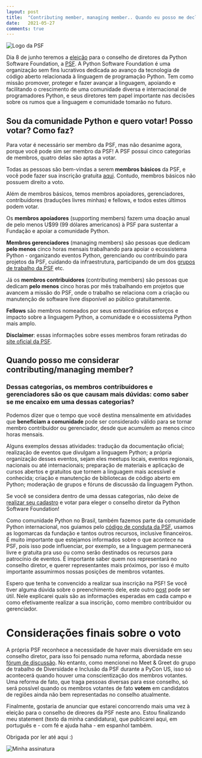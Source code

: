 ```yaml
---
layout: post
title:  "Contributing member, managing member.. Quando eu posso me declarar membro votante da PSF"
date:   2021-05-27
comments: true
---
```


![Logo da PSF](https://programadoresbrasil.com.br/wp-content/uploads/2019/10/python-software-foundation.png)  


Dia 8 de junho teremos a [eleição](https://www.python.org/nominations/elections/) para o conselho de diretores da Python Software Foundation, a [PSF](https://www.python.org/psf/about/). A Python Software Foundation é uma organização sem fins lucrativos dedicada ao avanço da tecnologia de código aberto relacionada à linguagem de programação Python. Tem como missão promover, proteger e fazer avançar a linguagem, apoiando e facilitando o crescimento de uma comunidade diversa e internacional de programadores Python, e seus diretores tem papel importante nas decisões sobre os rumos que a linguagem e comunidade tomarão no futuro.

## Sou da comunidade Python e quero votar! Posso votar? Como faz?
Para votar é necessário ser membro da PSF, mas não desanime agora, porque você pode sim ser membro da PSF!
A PSF possui cinco categorias de membros, quatro delas são aptas a votar.

Todas as pessoas são bem-vindas a serem **membros básicos** da PSF, e você pode fazer sua inscrição gratuita [aqui](https://www.python.org/users/membership/). Contudo, membros básicos não possuem direito a voto.

Além de membros básicos, temos membros apoiadores, gerenciadores, contribuidores (traduções livres minhas) e fellows, e todos estes últimos podem votar.

Os **membros apoiadores** (supporting members) fazem uma doação anual de pelo menos U$99 (99 dólares americanos) à PSF para sustentar a Fundação e apoiar a comunidade Python.

**Membros gerenciadores** (managing members) são pessoas que dedicam **pelo menos** cinco horas mensais trabalhando para apoiar o ecossistema Python - organizando eventos Python, gerenciando ou contribuindo para projetos da PSF, cuidando da infraestrutura, participando de um dos [grupos de trabalho da PSF](https://www.python.org/psf/committees/) etc.

Já os **membros contribuidores** (contributing members) são pessoas que dedicam **pelo menos** cinco horas por mês trabalhando em projetos que avancem a missão do PSF, onde o trabalho se relaciona com a criação ou manutenção de software livre disponível ao público gratuitamente.

**Fellows** são membros nomeados por seus extraordinários esforços e impacto sobre a linguagem Python, a comunidade e o ecossistema Python mais amplo.


**Disclaimer**: essas informações sobre esses membros foram retiradas do [site oficial da PSF](https://www.python.org/psf/membership/).

## Quando posso me considerar contributing/managing member?
### Dessas categorias, os membros contribuidores e gerenciadores são os que causam mais dúvidas: como saber se me encaixo em uma dessas categorias?

Podemos dizer que o tempo que você destina mensalmente em atividades que **beneficiam a comunidade** pode ser considerado válido para se tornar membro contribuidor ou gerenciador, desde que acumulem ao menos cinco horas mensais.

Alguns exemplos dessas atividades: tradução da documentação oficial; realização de eventos que divulgam a linguagem Python; a própria organização desses eventos, sejam eles meetups locais, eventos regionais, nacionais ou até internacionais; preparação de materiais e aplicação de cursos abertos e gratuitos que tornem a linguagem mais acessível e conhecida; criação e manutenção de bibliotecas de código aberto em Python; moderação de grupos e fóruns de discussão da linguagem Python.


Se você se considera dentro de uma dessas categorias, não deixe de [realizar seu cadastro](https://docs.google.com/forms/d/e/1FAIpQLSfwWBGkzvkWDZrxW3up_M_B7qgt1IWZlx9KJ0ucLA5WJP1vfA/viewform) e votar para eleger o conselho diretor da Python Software Foundation!

Como comunidade Python no Brasil, também fazemos parte da comunidade Python internacional, nos guiamos pelo [código de conduta da PSF](https://www.python.org/psf/conduct/), usamos as logomarcas da fundação e tantos outros recursos, inclusive financeiros. É muito importante que estejamos informados sobre o que acontece na PSF, pois isso pode influenciar, por exemplo, se a linguagem permanecerá livre e gratuita pra uso ou como serão destinados os recursos para patrocínio de eventos. É importante saber quem nos representará no conselho diretor, e querer representantes mais próximos, por isso é muito importante assumirmos nossas posições de membros votantes.

Espero que tenha te convencido a realizar sua inscrição na PSF! Se você tiver alguma dúvida sobre o preenchimento dele, este outro [post](https://deboraazevedo.github.io/desvendando-o-form-membro-votante-psf/) pode ser útil. Nele explicarei quais são as informações esperadas em cada campo e como efetivamente realizar a sua inscrição, como membro contribuidor ou gerenciador.


# Considerações finais sobre o voto

A própria PSF reconhece a necessidade de haver mais diversidade em seu conselho diretor, para isso foi pensado numa reforma, abordada nesse [fórum de discussão](https://discuss.python.org/t/psf-board-election-reform/4527). No entanto, como mencionei no Meet & Greet do grupo de trabalho de Diversidade e Inclusão da PSF durante a PyCon US, isso só acontecerá quando houver uma conscientização dos membros votantes. Uma reforma de fato, que traga pessoas diversas para esse conselho, só será possível quando os membros votantes de fato **votem** em candidatos de regiões ainda não bem representadas no conselho atualmente.

Finalmente, gostaria de anunciar que estarei concorrendo mais uma vez à eleição para o conselho de direores da PSF neste ano. Estou finalizando meu statement (texto da minha candidatura), que publicarei aqui, em português e - com fé e ajuda haha - em espanhol também.

Obrigada por ler até aqui :)

![Minha assinatura](https://lh3.googleusercontent.com/NwtVIF-U6VsI8B46Ov9h2Lvs8HhY9DohDwtb6ZCidc12MrhZMi1ZC3OxHQKL5Bs1Y4fhUI0pSZmoVmP4w56ICAw2L7A-r6VZeaVdI557LDasDZIYabizBS8eCoAXBY2o7UeX1SN4pxTG1KstwfT7kiScVaVhkGjCNwv_r5senD8ge9wrbTPVwH-5gvv9ysJXoqSNYKlVwQj0EoQk1WxjwCaadf4iAndzTFsri8ScSBthcnxOQKA0XZARBkdoJisvEEdS9pSSE0UZoIwJCa6Buh2Q2KvwfYw1FEmI0wfE6oX9_k5-eQBLY6hHKu7R3qRZqeOh41HRgC-ct19d5oFNPOGgHPa7DedqjXOynMFyS-7vtHRKwpV8EapnE8zetfhGWD7f9DN5kdVOc3il1cejsvDBo3uClNMa2EljOhhQeECyVQ63c4kWpLIAi9Uq1hooVUyPj9wDguayCEz9mv1Tsz2BAvkTSnRdsY7S99I4RQS1bv26Ggwo3Ef-DiOqJDAQc7MOECcozGqNHKU83aEsxilraoDPpS3deP3ERbN2UPlcGEBG5tAFx_JBKp9JjJ1hiFkraiTKoY4cslR97o1_7k7tIKmTbrpWlTg_Meii9VgObzxrUk6ImL198T1PLZxNaJTCYwd8ahyumIPaqcZUJY0K-drMsM2-oVhtvmm4SsJRpNNX4lgfnvtrknsmeoJr1B0BV4HOTjuwch-d0WywljUc=w600-h204-no?authuser=0)
